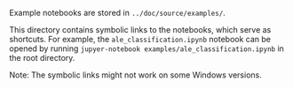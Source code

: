 Example notebooks are stored in `../doc/source/examples/`. 

This directory contains symbolic links to the notebooks, which serve as shortcuts. For example, 
the `ale_classification.ipynb` notebook can be opened by running `jupyer-notebook examples/ale_classification.ipynb` in 
the root directory.

Note: The symbolic links might not work on some Windows versions. 
